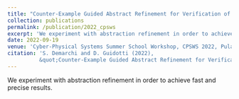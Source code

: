 ```yaml
---
title: "Counter-Example Guided Abstract Refinement for Verification of Neural Networks"
collection: publications
permalink: /publication/2022_cpsws
excerpt: 'We experiment with abstraction refinement in order to achieve fast and precise results.'
date: 2022-09-19
venue: 'Cyber-Physical Systems Summer School Workshop, CPSWS 2022, Pula, Italy'
citation: 'S. Demarchi and D. Guidotti (2022),
          &quot;Counter-Example Guided Abstract Refinement for Verification of Neural Networks.&quot; <i>in Cyber-Physical Systems Summer School Workshop, CPSWS 2022, Pula, Italy, September 19, 2022, Proceedings, 2022.</i>'
---
```


We experiment with abstraction refinement in order to achieve fast and precise results.
